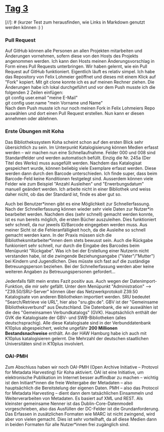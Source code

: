 # [Tag 3](https://www.youtube.com/watch?v=iAeuYlc2gQk)
[//]: # (kurzer Test zum herausfinden, wie Links in Markdown genutzt werden können :) )

### Pull Request
Auf GitHub können alle Personen an allen Projekten mitarbeiten und Änderungen vornehmen, sofern diese von den Hosts des Projekts angenommen werden. Ich kann den Hosts meinen Änderungsvorschlag in Form eines Pull Requests unterbringen. Wir haben gelernt, wie ein Pull Request auf GitHub funktioniert. Eigentlich läuft es relativ simpel. Ich habe das Repository von Felix Lohmeier geöffnet und dieses mit einem Klick auf "Fork" kopiert. Mit git clone konnte ich es auf meinen Rechner ziehen. Die Änderungen habe ich lokal durchgeführt und vor dem Push musste ich die folgenden 2 Zeilen einfügen:<br>
git config user.email "meine E-Mail"<br>
git config user.name "mein Vorname und Name"<br>
Nach dem Push musste ich nur noch meinen Fork in Felix Lohmeiers Repo auswählen und dort einen Pull Request erstellen. Nun kann er diesen annehmen oder ablehnen. 

### Erste Übungen mit Koha
Das Bibliothekssystem Koha scheint schon auf den ersten Blick sehr übersichtlich zu sein. Im Unterpunkt Katalogisierung können Medien erfasst werden – wir machen nun eine Schnellaufnahme. Felder 000 und 008 sind Standardfelder und werden automatisch befüllt. Einzig die Nr. 245a (Der Titel des Werks) muss ausgefüllt werden. Nachdem das Katalogisat gespeichert wurde, können beliebig viele Exemplare erfasst werden. Diese werden dann durch den Barcode unterschieden. Ich finde super, dass beim Barcode-Feld keine Konditionen festgelegt sind. Ausserdem können viele Felder wie zum Beispiel "Anzahl Ausleihen" und "Erwerbungsdatum" manuell geändert werden. Ich arbeite nicht in einer Bibliothek und weiss daher nicht, ob das der Standard ist, finde es aber gut so.

Auch bei Benutzer\*innen gibt es eine Möglichkeit zur Schnellerfassung. Nach der Schnellerfassung können wieder sehr viele Daten zur Nutzer\*in bearbeitet werden. Nachdem dies (sehr schnell) gemacht werden konnte, ist es nun bereits möglich, die ersten Bücher auszuleihen. Dies funktioniert sehr schnell, da nur jeweils ID/Barcode eingegeben werden muss. Aus meiner Sicht ist die Fehleranfälligkeit hoch, da die Ausleihe so schnell gemacht werden kann. In der Praxis müssen sich die Bibliotheksmitarbeiter\*innen dem stets bewusst sein. Auch die Rückgabe funkioniert sehr schnell, nur durch die Eingabe des Barcodes beim Menüpunkt "Rückgabe". Was ich bei der Erstellung einer Nutzerin nicht verstanden habe, ist die zwingende Beziehungsangabe ("Vater"/"Mutter") bei Kindern und Jugendlichen. Dies müsste sich fast auf die zuständige Betreuungsperson beziehen. Bei der Schnellerfassung werden aber keine weiteren Angaben zu Betreuungspersonen gefordert...

Jedenfalls fällt mein erstes Fazit positiv aus. Auch wegen der Datenimport-Funktion, die mir sehr gefällt. Unter dem Menüpunkt "Administration" --> "Z39.50/SRU-Server" können über das Netzwerkprotokoll Z39.50 Katalogisate von anderen Bibliotheken importiert werden. SRU bedeutet "Search/Retrieve vie URL", hier also "sru.gbv.de". GBV ist der "Gemeinsame Bibliotheksverbund" aus Deutschland. Die Datenbank, die wir auswählen ist die des "Gemeinsamen Verbundkatalogs" (GVK). Hauptsächlich enthält der GVK die Katalogisate der GBV- und SWB-Bibliotheken (alles deutschsprachig). Alle diese Katalogisate sind in der Verbunddatenbank K10plus abgespeichert, welche ungefähr **200 Millionen Bestandsnachweise** enthält. An der HAW Hamburg habe ich auch mit K10plus katalogisieren gelernt. Die Mehrzahl der deutschen staatlichen Universitäten sind in K10plus involviert.

### OAI-PMH
Zum Abschluss haben wir noch OAI-PMH (Open Archive Initiative – Protovol for Metadata Harvesting) für Koha aktiviert. OAI ist eine Initiative, um elektronische Publikation im Internet besser auffindbar zu machen – wichtig ist den Initiant\*innen die freie Weitergabe der Metadaten – also hauptsächlich die Bereitstelung der eigenen Daten. PMH – also das Protocol for Metadata Harvesting – dient dann dem tatsächlichen Einsammeln und Weiterverarbeiten von Metadaten. Es basiert auf XML und REST. Als kleinster gemeinsame Nenner ist das Dublin-Core-Datenmodell vorgeschrieben, also das Ausfüllen der DC-Felder ist die Grundanforderung. Das Erfassen in zusätzlichen Formaten wie MARC ist nicht zwingend, wird aber von vielen gemacht. Dies ist sehr vorteilhaft, da all diese Medien dann in beiden Formaten für alle Nutzer\*innen frei zugänglich sind.
